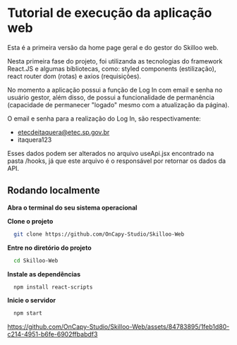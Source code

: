 # Tutorial de execução da aplicação web

Esta é a primeira versão da home page geral e do gestor do Skilloo web. 

Nesta primeira fase do projeto, foi utilizanda as tecnologias do framework React.JS e algumas bíbliotecas, como: styled components (estilização), react router dom (rotas) e axios (requisições).

No momento a aplicação possui a função de Log In com email e senha no usuário gestor, além disso, de possui a funcionalidade de permanência (capacidade de permanecer "logado" mesmo com a atualização da página).

O email e senha para a realização do Log In, são respectivamente:
- etecdeitaquera@etec.sp.gov.br  
- itaquera123

Esses dados podem ser alterados no arquivo useApi.jsx encontrado na pasta /hooks, já que este arquivo é o responsável por retornar os dados da API.
## Rodando localmente

**Abra o terminal do seu sistema operacional**


**Clone o projeto**

```bash
  git clone https://github.com/OnCapy-Studio/Skilloo-Web

```

**Entre no diretório do projeto**

```bash
  cd Skilloo-Web
```

**Instale as dependências**

```bash
  npm install react-scripts
```

**Inicie o servidor**

```bash
  npm start
```

https://github.com/OnCapy-Studio/Skilloo-Web/assets/84783895/1feb1d80-c214-4951-b6fe-6902ffbabdf3
